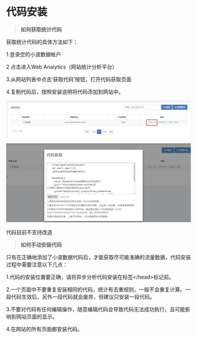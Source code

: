 # 代码安装

> **如何获取统计代码**

获取统计代码的具体方法如下：

1.登录您的小波数据帐户

2.点击进入Web Analytics（网站统计分析平台）

3.从网站列表中点击‘获取代码’按钮，打开代码获取页面

4.复制代码后，按照安装说明将代码添加到网站中。

![](assets/get_code.png)

![](assets/js_code.png)

代码目前不支持改造

> **如何手动安装代码**

只有在正确地添加了小波数据代码后，才能获取尽可能准确的流量数据，代码安装过程中需要注意以下几点：

1.代码的安装位置要正确，请将异步分析代码安装在标签&lt;\/head&gt;标记前。

2.一个页面中不要重复安装相同的代码，统计有去重规则，一般不会重复计算。一段代码生效后，另外一段代码就会废弃，但建议只安装一段代码。

3.不要对代码有任何编辑操作，随意编辑代码会导致代码无法成功执行，且可能影响到网站页面的显示。

4.在网站的所有页面都安装代码。


